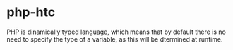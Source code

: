 # php-htc
PHP is dinamically typed language, which means that by default there is no need to specify the type of a variable, as this will be dtermined at runtime.
